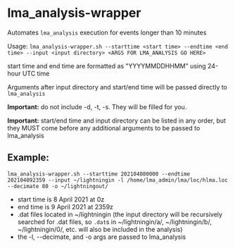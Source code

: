 # lma_analysis-wrapper

Automates `lma_analysis` execution for events longer than 10 minutes

Usage:
`lma_analysis-wrapper.sh --starttime <start time> --endtime <end time> --input <input directory> <ARGS FOR LMA_ANALYSIS GO HERE>`

start time and end time are formatted as "YYYYMMDDHHMM" using 24-hour UTC time

Arguments after input directory and start/end time will be passed directly to `lma_analysis`

**Important:** do not include -d, -t, -s. They will be filled for you.

**Important:** start/end time and input directory can be listed in any order, but they MUST come before any additional arguments to be passed to lma_analysis

## Example:

`lma_analysis-wrapper.sh --starttime 202104080000 --endtime 202104092359 --input ~/lightningin -l /home/lma_admin/lma/loc/hlma.loc --decimate 80 -o ~/lightningout/`

- start time is 8 April 2021 at 0z
- end time is 9 April 2021 at 2359z
- .dat files located in ~/lightningin (the input directory will be recursively searched for .dat files, so `.dat`s in ~/lightningin/a/, ~/lightningin/b/, ~/lightningin/0/, etc. will also be included in the analysis)
- the -l, --decimate, and -o args are passed to lma_analysis